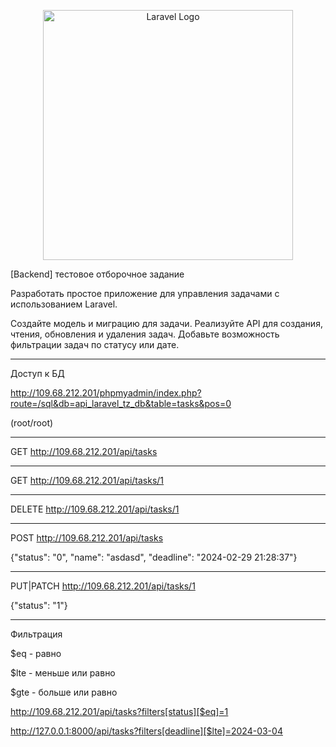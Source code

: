 <p align="center"><a href="https://laravel.com" target="_blank"><img src="https://raw.githubusercontent.com/laravel/art/master/logo-lockup/5%20SVG/2%20CMYK/1%20Full%20Color/laravel-logolockup-cmyk-red.svg" width="400" alt="Laravel Logo"></a></p>
[Backend] тестовое отборочное задание

Разработать простое приложение для управления задачами с использованием Laravel.

Создайте модель и миграцию для задачи.
Реализуйте API для создания, чтения, обновления и удаления задач.
Добавьте возможность фильтрации задач по статусу или дате.

------------
Доступ к БД

http://109.68.212.201/phpmyadmin/index.php?route=/sql&db=api_laravel_tz_db&table=tasks&pos=0

(root/root)

--------------------
GET http://109.68.212.201/api/tasks

-----------------------
GET http://109.68.212.201/api/tasks/1

--------------------------
DELETE http://109.68.212.201/api/tasks/1

---------------------------
POST http://109.68.212.201/api/tasks

{"status": "0", "name": "asdasd", "deadline": "2024-02-29 21:28:37"}

-----------------------------
PUT|PATCH http://109.68.212.201/api/tasks/1

{"status": "1"}

---------------------------------
Фильтрация

$eq - равно

$lte - меньше или равно

$gte - больше или равно

http://109.68.212.201/api/tasks?filters[status][$eq]=1

http://127.0.0.1:8000/api/tasks?filters[deadline][$lte]=2024-03-04
